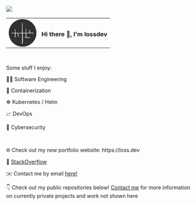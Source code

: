 ![](https://komarev.com/ghpvc/?username=lossdev&color=blueviolet)
<div>
  <table>
    <tr>
      <td vlign="center">
        <img src="logo-circle-dark.png" alt="logo" width="75" align="left"/>
      </td>
      <td vlign="center">
        <h3 align="left">Hi there 👋, I'm lossdev</h3>
      </td>
    </tr>
  </table>
</div>
<div>
  <br>
<div>
<div> 
  <p>Some stuff I enjoy:</p>
  <p>👨‍💻 Software Engineering</p>
  <p>🐳 Containerization</p>
  <p>☸️ Kubernetes / Helm</p>
  <p>📈 DevOps</p>
  <p>🔐 Cybersecurity</p>
  <br>
  <p>🌐 Check out my new portfolio website: https://loss.dev</p>
  <p>📖 <a href="https://stackoverflow.com/users/story/13758700">StackOverflow</a>
  <p>✉️ Contact me by email <a href="mailto:lossdev@loss.dev">here!</a></p>
  <p>👇 Check out my public repositories below! <a href="mailto:lossdev@loss.dev">Contact me</a> for more information on currently private projects and work not shown here</p>
</div>

<!--
**lossdev/lossdev** is a ✨ _special_ ✨ repository because its `README.md` (this file) appears on your GitHub profile.

Here are some ideas to get you started:

- 🔭 I’m currently working on ...
- 🌱 I’m currently learning ...
- 👯 I’m looking to collaborate on ...
- 🤔 I’m looking for help with ...
- 💬 Ask me about ...
- 📫 How to reach me: ...
- 😄 Pronouns: ...
- ⚡ Fun fact: ...
-->
